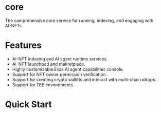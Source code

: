 # core
The comprehensive core service for running, indexing, and engaging with AI-NFTs.

# Features
- AI-NFT indexing and AI agent runtime services.
- AI-NFT launchpad and makretplace.
- Highly customizable Eliza AI agent capabilities console.
- Support for NFT owner permission verification.
- Support for creating crypto wallets and interact with multi-chain dApps.
- Support for TEE environments.

# Quick Start

